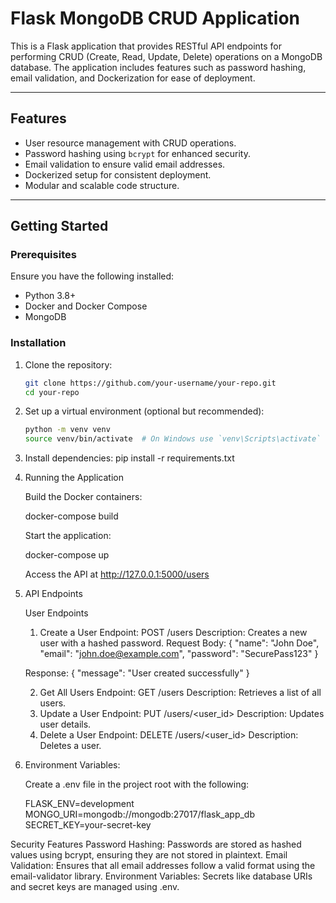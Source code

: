 # Flask MongoDB CRUD Application

This is a Flask application that provides RESTful API endpoints for performing CRUD (Create, Read, Update, Delete) operations on a MongoDB database. The application includes features such as password hashing, email validation, and Dockerization for ease of deployment.

---

## **Features**

- User resource management with CRUD operations.
- Password hashing using `bcrypt` for enhanced security.
- Email validation to ensure valid email addresses.
- Dockerized setup for consistent deployment.
- Modular and scalable code structure.

---

## **Getting Started**

### **Prerequisites**

Ensure you have the following installed:

- Python 3.8+
- Docker and Docker Compose
- MongoDB

### **Installation**

1. Clone the repository:
   ```bash
   git clone https://github.com/your-username/your-repo.git
   cd your-repo

2. Set up a virtual environment (optional but recommended):
   ```bash
   python -m venv venv
   source venv/bin/activate  # On Windows use `venv\Scripts\activate`

3. Install dependencies:
    pip install -r requirements.txt

4. Running the Application

    Build the Docker containers:

    docker-compose build

    Start the application:

    docker-compose up

    Access the API at http://127.0.0.1:5000/users

5. API Endpoints

    User Endpoints
    
    1. Create a User
    Endpoint: POST /users
    Description: Creates a new user with a hashed password.
    Request Body:
    {
    "name": "John Doe",
    "email": "john.doe@example.com",
    "password": "SecurePass123"
    }

    Response:
    {
    "message": "User created successfully"
    }

    2. Get All Users
    Endpoint: GET /users
    Description: Retrieves a list of all users.
    3. Update a User
    Endpoint: PUT /users/<user_id>
    Description: Updates user details.
    4. Delete a User
    Endpoint: DELETE /users/<user_id>
    Description: Deletes a user.


6. Environment Variables:

    Create a .env file in the project root with the following:

    FLASK_ENV=development
    MONGO_URI=mongodb://mongodb:27017/flask_app_db
    SECRET_KEY=your-secret-key


Security Features
    Password Hashing: Passwords are stored as hashed values using bcrypt, ensuring they are not stored in plaintext.
    Email Validation: Ensures that all email addresses follow a valid format using the email-validator library.
    Environment Variables: Secrets like database URIs and secret keys are managed using .env.